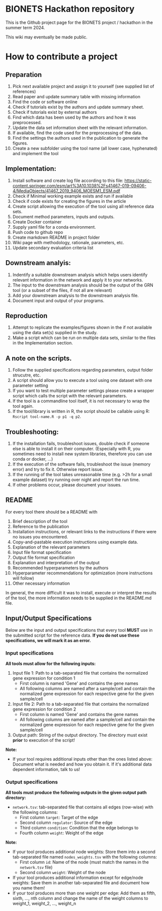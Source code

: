 # BIONETS Hackathon repository

This is the Github project page for the BIONETS project / hackathon in the summer term 2024.

This wiki may eventually be made public.

# How to contribute a project
## Preparation
1. Pick next available project and assign it to yourself (see supplied list of references)
2. Read paper and update summary table with missing information
3. Find the code or software online
4. Check if tutorials exist by the authors and update summary sheet.
5. Check if tutorials exist by external authors
6. Find which data has been used by the authors and how it was preprocessed.
7. Update the data set information sheet with the relevant information.
8. If available, find the code used for the preprocessing of the data.
9. Find the settings the authors used in the publication to generate the figures.
10. Create a new subfolder using the tool name (all lower case, hyphenated) and implement the tool

## Implementation:
1. Install software and create log file according to this file: https://static-content.springer.com/esm/art%3A10.1038%2Fs41467-019-09406-4/MediaObjects/41467_2019_9406_MOESM1_ESM.pdf
2. Check if Minimal working example exists and run if available
3. Check if code exists for creating the figures in the article
4. Create script allowing the execution of the tool using all reference data sets.
5. Document method parameters, inputs and outputs.
6. Create Docker container
7. Supply yaml file for a conda environment.
8. Push code to github repo
9. Create markdown README in project folder
10. Wiki page with methodology, rationale, parameters, etc.
11. Update secondary evaluation criteria list


## Downstream analyis:
1. Indentify a suitable downstream analysis which helps users identify relevant information in the network and apply it to your networks.
2. The input to the downstream analysis should be the output of the GRN tool (or a subset of the files, if not all are relevant)
3. Add your downstream analysis to the downstream analysis file.
4. Document input and output of your programs.

## Reproduction
1. Attempt to replicate the examples/figures shown in the if not available using the data set(s) supplied in the study.
2. Make a script which can be run on multiple data sets, similar to the files in the Implementation section.

## A note on the scripts.
1. Follow the supplied specifications regarding parameters, output folder strucutre, etc. 
2. A script should allow you to execute a tool using one dataset with one parameter setting
3. If you want to test multiple parameter settings please create a wrapper script which calls the script with the relevant parameters.
4. If the tool is a commandline tool itself, it is not necessary to wrap the tool again.
5. If the tool/library is written in R, the script should be callable using R: ```Rscript tool-name.R -p p1 -q p2```.


## Troubleshooting:
1. If the installation fails, troubleshoot issues, double check if someone else is able to install it on their computer. (Especially with R, you sometimes need to install new system libraries, therefore you can use conda or docker, ...)
2. If the execution of the software fails, troubleshoot the issue (memory error) and try to fix it. Otherwise report issue.
3. If the running of the tool takes unreasonable time (e.g. >2h for a small example dataset) try running over night and report the run time.
4. If other problems occur, please document your issues. 


## README
For every tool there should be a README with
1. Brief description of the tool
2. Reference to the publication
3. Installation instructions, or relevant links to the instructions if there were no issues you encountered.
4. Copy-and-pastable execution instructions using example data.
5. Explanation of the relevant parameters
6. Input file format specification
7. Output file format specification
8. Explanation and interpretation of the output
9. Recommended hyperparameters by the authors
10. Hyperparameter recommendations for optimization (more instructions will follow)
11. Other necessary information

In general, the more difficult it was to install, execute or interpret the results of the tool, the more information needs to be supplied in the README.md file.


## Input/Output Specifications

Below are the input and output specifications that every tool **MUST** use in the submitted script for the reference data. **If you do not use these specifications, we will mark it as an error.** 

### Input specifications
**All tools must allow for the following inputs:** 

1. Input file 1: Path to a tab-separated file that contains the normalized gene expression for condition 1
    * First column is named 'Gene' and contains the gene names
    * All following columns are named after a sample/cell and contain the normalized gene expression for each respective gene for the given sample/cell
2. Input file 2: Path to a tab-separated file that contains the normalized gene expression for condition 2
    * First column is named 'Gene' and contains the gene names
    * All following columns are named after a sample/cell and contain the normalized gene expression for each respective gene for the given sample/cell
3. Output path: String of the output directory. The directory must exist **prior** to execution of the script!

**Note:**
* If your tool requires additional inputs other than the ones listed above: Document what is needed and how you obtain it. If it's additional data dependent information, talk to us! 


### Output specifications

**All tools must produce the following outputs in the given output path directory:**
* `network.tsv`: tab-separated file that contains all edges (row-wise) with the following columns:
     * First column `target`: Target of the edge
     * Second column `regulator`: Source of the edge
     * Third column `condition`: Condition that the edge belongs to
     * Fourth column `weight`: Weight of the edge

**Note:**
* If your tool produces additional node weights: Store them into a second tab-separated file named `nodes_weights.tsv` with the following columns:
     * First column `id`: Name of the node (must match the names in the `network.tsv` file)
     * Second column `weight`: Weight of the node
* If your tool produces additional information except for edge/node weights: Save them in another tab-separated file and document how you name them!
* If your tool produces more than one weight per edge: Add them as fifth, sixth, ..., nth column and change the name of the weight columns to weight_1, weight_2, ..., weight_n
